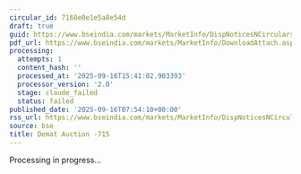 ```yaml
---
circular_id: 7160e0e1e5a8e54d
draft: true
guid: https://www.bseindia.com/markets/MarketInfo/DispNoticesNCirculars.aspx?Noticeid={D49454E9-D807-4509-B729-019AF3CE1AAB}&noticeno=20250916-8&dt=09/16/2025&icount=8&totcount=78&flag=0
pdf_url: https://www.bseindia.com/markets/MarketInfo/DownloadAttach.aspx?id=20250916-8&attachedId=aaa4ebe3-650c-4b11-813a-52191a33c8c6
processing:
  attempts: 1
  content_hash: ''
  processed_at: '2025-09-16T15:41:02.903393'
  processor_version: '2.0'
  stage: claude_failed
  status: failed
published_date: '2025-09-16T07:54:10+00:00'
rss_url: https://www.bseindia.com/markets/MarketInfo/DispNoticesNCirculars.aspx?Noticeid={D49454E9-D807-4509-B729-019AF3CE1AAB}&noticeno=20250916-8&dt=09/16/2025&icount=8&totcount=78&flag=0
source: bse
title: Demat Auction -715
---
```


Processing in progress...